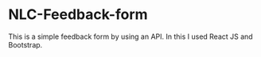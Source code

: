 # NLC-Feedback-form
This is a simple feedback form by using an API. In this I used React JS and Bootstrap.
